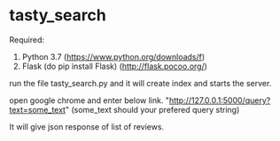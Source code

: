 # tasty_search

Required:
1. Python 3.7 (https://www.python.org/downloads/f)
2. Flask (do pip install Flask) (http://flask.pocoo.org/)

run the file tasty_search.py and it will create index and starts the server.

open google chrome and enter below link.
"http://127.0.0.1:5000/query?text=some_text" (some_text should your prefered query string)

It will give json response of list of reviews.

